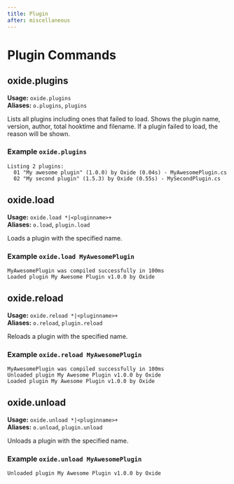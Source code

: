 ```yaml
---
title: Plugin
after: miscellaneous
---
```


# Plugin Commands

## oxide.plugins

**Usage:** `oxide.plugins`  
**Aliases:** `o.plugins`, `plugins`  

Lists all plugins including ones that failed to load. Shows the plugin name, version, author, total hooktime and filename. If a plugin failed to load, the reason will be shown.

### Example `oxide.plugins`

```
Listing 2 plugins:
  01 "My awesome plugin" (1.0.0) by Oxide (0.04s) - MyAwesomePlugin.cs
  02 "My second plugin" (1.5.3) by Oxide (0.55s) - MySecondPlugin.cs
```

## oxide.load

**Usage:** `oxide.load *|<pluginname>+`  
**Aliases:** `o.load`, `plugin.load`

Loads a plugin with the specified name.

### Example `oxide.load MyAwesomePlugin`

```
MyAwesomePlugin was compiled successfully in 100ms
Loaded plugin My Awesome Plugin v1.0.0 by Oxide
```

## oxide.reload

**Usage:** `oxide.reload *|<pluginname>+`  
**Aliases:** `o.reload`, `plugin.reload`

Reloads a plugin with the specified name.

### Example `oxide.reload MyAwesomePlugin`

```
MyAwesomePlugin was compiled successfully in 100ms
Unloaded plugin My Awesome Plugin v1.0.0 by Oxide
Loaded plugin My Awesome Plugin v1.0.0 by Oxide
```

## oxide.unload

**Usage:** `oxide.unload *|<pluginname>+`  
**Aliases:** `o.unload`, `plugin.unload`

Unloads a plugin with the specified name.

### Example `oxide.unload MyAwesomePlugin`

```
Unloaded plugin My Awesome Plugin v1.0.0 by Oxide
```